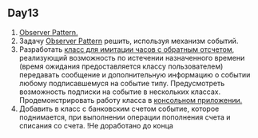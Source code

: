 Day13
---
1. [Observer Pattern.](https://github.com/RomanGutovec/ObserverPatternDemo-1)
2. Задачу [Observer Pattern](https://github.com/RomanGutovec/NET1.A.2018.Gutovec.12) решить, используя механизм событий.
3. Разработать [класс для имитации часов с обратным отсчетом](https://github.com/RomanGutovec/NET1.A.2018.Gutovec.13/blob/master/ClockLib/Clock.cs), реализующий возможность по истечении назначенного времени 
(время ожидания предоставляется классу пользователем) передавать сообщение и дополнительную информацию о событии любому подписавшемуся 
на событие типу. Предусмотреть возможность подписки на событие в нескольких классах. Продемонстрировать работу класса в [консольном приложении.](https://github.com/RomanGutovec/NET1.A.2018.Gutovec.13/blob/master/ClockLibTest/Program.cs)
4. Добавить в класс с банковским счетом событие, которое поднимается, при выполнении операции пополнения счета и списания со счета. !Не доработано до конца
